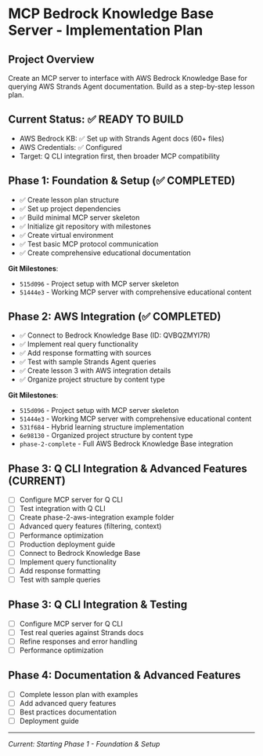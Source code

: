 # MCP Bedrock Knowledge Base Server - Implementation Plan

## Project Overview
Create an MCP server to interface with AWS Bedrock Knowledge Base for querying AWS Strands Agent documentation. Build as a step-by-step lesson plan.

## Current Status: ✅ READY TO BUILD
- AWS Bedrock KB: ✅ Set up with Strands Agent docs (60+ files)
- AWS Credentials: ✅ Configured 
- Target: Q CLI integration first, then broader MCP compatibility

## Phase 1: Foundation & Setup (✅ COMPLETED)
- ✅ Create lesson plan structure
- ✅ Set up project dependencies  
- ✅ Build minimal MCP server skeleton
- ✅ Initialize git repository with milestones
- ✅ Create virtual environment
- ✅ Test basic MCP protocol communication
- ✅ Create comprehensive educational documentation

**Git Milestones**: 
- `515d096` - Project setup with MCP server skeleton
- `51444e3` - Working MCP server with comprehensive educational content

## Phase 2: AWS Integration (✅ COMPLETED)
- ✅ Connect to Bedrock Knowledge Base (ID: QVBQZMYI7R)
- ✅ Implement real query functionality
- ✅ Add response formatting with sources
- ✅ Test with sample Strands Agent queries
- ✅ Create lesson 3 with AWS integration details
- ✅ Organize project structure by content type

**Git Milestones**: 
- `515d096` - Project setup with MCP server skeleton
- `51444e3` - Working MCP server with comprehensive educational content
- `531f684` - Hybrid learning structure implementation
- `6e98130` - Organized project structure by content type
- `phase-2-complete` - Full AWS Bedrock Knowledge Base integration

## Phase 3: Q CLI Integration & Advanced Features (CURRENT)
- [ ] Configure MCP server for Q CLI
- [ ] Test integration with Q CLI
- [ ] Create phase-2-aws-integration example folder
- [ ] Advanced query features (filtering, context)
- [ ] Performance optimization
- [ ] Production deployment guide
- [ ] Connect to Bedrock Knowledge Base
- [ ] Implement query functionality
- [ ] Add response formatting
- [ ] Test with sample queries

## Phase 3: Q CLI Integration & Testing
- [ ] Configure MCP server for Q CLI
- [ ] Test real queries against Strands docs
- [ ] Refine responses and error handling
- [ ] Performance optimization

## Phase 4: Documentation & Advanced Features
- [ ] Complete lesson plan with examples
- [ ] Add advanced query features
- [ ] Best practices documentation
- [ ] Deployment guide

---
*Current: Starting Phase 1 - Foundation & Setup*
